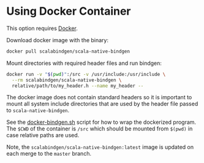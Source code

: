 # Using Docker Container

This option requires [Docker].

Download docker image with the binary:

```sh
docker pull scalabindgen/scala-native-bindgen
```

Mount directories with required header files and run bindgen:

```sh
docker run -v "$(pwd)":/src -v /usr/include:/usr/include \
  --rm scalabindgen/scala-native-bindgen \
  relative/path/to/my_header.h --name my_header --
```

The docker image does not contain standard headers so it is important to
mount all system include directories that are used by the header file
passed to `scala-native-bindgen`.

See the [docker-bindgen.sh] script for how to wrap the dockerized program.
The `$CWD` of the container is `/src` which should be mounted from `$(pwd)`
in case relative paths are used.

Note, the `scalabindgen/scala-native-bindgen:latest` image is updated on
each merge to the `master` branch.

 [Docker]: https://www.docker.com/
 [docker-bindgen.sh]: https://github.com/kornilova-l/scala-native-bindgen/blob/master/scripts/docker-bindgen.sh
 